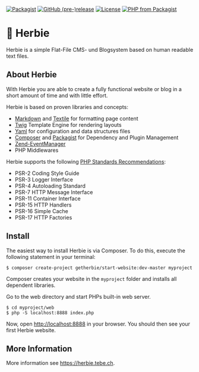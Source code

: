 [![Packagist](https://img.shields.io/packagist/dt/getherbie/herbie.svg)](https://packagist.org/packages/getherbie/herbie)
[![GitHub (pre-)release](https://img.shields.io/github/release/getherbie/herbie/all.svg)](https://github.com/getherbie/herbie/releases)
[![License](https://img.shields.io/badge/License-BSD%203--Clause-blue.svg)](https://github.com/getherbie/herbie/blob/master/LICENCE.md)
[![PHP from Packagist](https://img.shields.io/packagist/php-v/getherbie/herbie.svg)](https://packagist.org/packages/getherbie/herbie)


# :red_car: Herbie

Herbie is a simple Flat-File CMS- und Blogsystem based on human readable text files.


## About Herbie

With Herbie you are able to create a fully functional website or blog in a short amount of time and with little effort.

Herbie is based on proven libraries and concepts:

* [Markdown](https://www.markdownguide.org) and [Textile](https://textile-lang.com) for formatting page content
* [Twig](http://twig.sensiolabs.org) Template Engine for rendering layouts
* [Yaml](http://www.yaml.org) for configuration and data structures files
* [Composer](http://getcomposer.org) and [Packagist](https://packagist.org) for Dependency and Plugin Management
* [Zend-EventManager](https://docs.zendframework.com/zend-eventmanager/)
* PHP Middlewares

Herbie supports the following [PHP Standards Recommendations](https://www.php-fig.org/psr/):

* PSR-2  Coding Style Guide
* PSR-3  Logger Interface
* PSR-4  Autoloading Standard
* PSR-7  HTTP Message Interface
* PSR-11 Container Interface
* PSR-15 HTTP Handlers
* PSR-16 Simple Cache
* PSR-17 HTTP Factories


## Install

The easiest way to install Herbie is via Composer. To do this, execute the following statement in your terminal:

    $ composer create-project getherbie/start-website:dev-master myproject

Composer creates your website in the `myproject` folder and installs all dependent libraries.

Go to the web directory and start PHPs built-in web server.

    $ cd myproject/web
    $ php -S localhost:8888 index.php

Now, open <http://localhost:8888> in your browser. You should then see your first Herbie website. 


## More Information

More information see <https://herbie.tebe.ch>.
